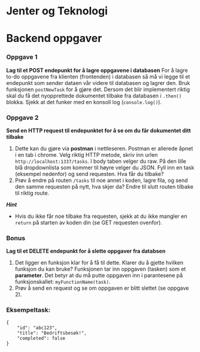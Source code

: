 # Jenter og Teknologi

# Backend oppgaver

### Oppgave 1
**Lag til et POST endepunkt for å lagre oppgavene i databasen**
For å lagre to-do oppgavene fra klienten (frontenden) i databasen så må vi legge til et endepunkt som sender dataen vår videre til databasen og lagrer den. Bruk funksjonen `postNewTask` for å gjøre det. Dersom det blir implementert riktig skal du få det nyopprettede dokumentet tilbake fra databasen i `.then()` blokka. Sjekk at det funker med en konsoll log (`console.log()`).

### Oppgave 2
**Send en HTTP request til endepunktet for å se om du får dokumentet ditt tilbake**
1. Dette kan du gjøre via **postman** i nettleseren. Postman er allerede åpnet i en tab i chrome. Velg riktig HTTP metode, skriv inn urlen `http://localhost:1337/tasks`. I body taben velger du raw. På den lille blå dropdownlista som kommer til høyre velger du JSON. Fyll inn en task (eksempel nedenfor) og send requesten. Hva får du tilbake?
2. Prøv å endre på routen `/tasks` til noe annet i koden, lagre fila, og send den samme requesten på nytt, hva skjer da? Endre til slutt routen tilbake til riktig route.

***Hint***
 - Hvis du ikke får noe tilbake fra requesten, sjekk at du ikke mangler en `return` på starten av koden din (se GET requesten ovenfor).


### Bonus
**Lag til et DELETE endepunkt for å slette oppgaver fra databsen**
1. Det ligger en funksjon klar for å få til dette. Klarer du å gjette hvilken funksjon du kan bruke? Funksjonen tar inn oppgaven (tasken) som et **parameter**. Det betyr at du må putte oppgaven inn i parantesene på funksjonskallet: `myFunctionName(task)`.
2. Prøv å send en request og se om oppgaven er blitt slettet (se oppgave 2).


### Eksempeltask:
```
{
	"id": "abc123",
	"title": "Bedriftsbesøk!",
	"completed": false
}
